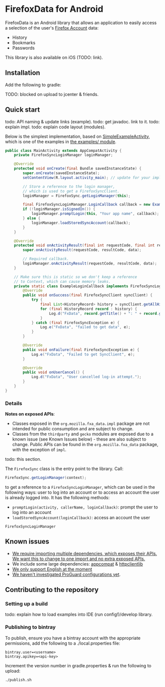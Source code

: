 # FirefoxData for Android
FirefoxData is an Android library that allows an application to easily access a
selection of the user's [Firefox Account][fxa] data:
* History
* Bookmarks
* Passwords

This library is also available on iOS (TODO: link).

## Installation
Add the following to gradle:

TODO: blocked on upload to jcenter & friends.

## Quick start
todo: API naming & update links (example).
todo: get javadoc. link to it.
todo: explain impl.
todo: explain code layout (modules).

Below is the simplest implementation, based on [SimpleExampleActivity][], which
is one of the examples in [the examples/ module][example].

```java
public class MainActivity extends AppCompatActivity {
    private FirefoxSyncLoginManager loginManager;

    @Override
    protected void onCreate(final Bundle savedInstanceState) {
        super.onCreate(savedInstanceState);
        setContentView(R.layout.activity_main); // update for your implementation.

        // Store a reference to the login manager,
        // which is used to get a FirefoxSyncClient.
        loginManager = FirefoxSync.getLoginManager(this);

        final FirefoxSyncLoginManager.LoginCallback callback = new ExampleLoginCallback(this);
        if (!loginManager.isSignedIn()) {
            loginManager.promptLogin(this, "Your app name", callback);
        } else {
            loginManager.loadStoredSyncAccount(callback);
        }
    }

    @Override
    protected void onActivityResult(final int requestCode, final int resultCode, final Intent data) {
        super.onActivityResult(requestCode, resultCode, data);

        // Required callback.
        loginManager.onActivityResult(requestCode, resultCode, data);
    }

    // Make sure this is static so we don't keep a reference
    // to Context, which can cause memory leaks.
    private static class ExampleLoginCallback implements FirefoxSyncLoginManager.LoginCallback {
        @Override
        public void onSuccess(final FirefoxSyncClient syncClient) {
            try {
                final List<HistoryRecord> history = syncClient.getAllHistory().getResult();
                for (final HistoryRecord record : history) {
                    Log.d("FxData", record.getTitle() + ": " + record.getURI());
                }
            } catch (final FirefoxSyncException e) {
                Log.e("FxData", "failed to get data", e);
            }
        }

        @Override
        public void onFailure(final FirefoxSyncException e) {
            Log.e("FxData", "Failed to get SyncClient", e);
        }

        @Override
        public void onUserCancel() {
            Log.d("FxData", "User cancelled log-in attempt.");
        }
    }
}
```

### Details
**Notes on exposed APIs**:
* Classes exposed in the `org.mozilla.fxa_data.impl` package are not intended
for public consumption and are subject to change.
* Classes from the `thirdparty` and `gecko` modules are exposed due to a known
issue (see Known Issues below) - these are also subject to change. Public APIs
can be found in the `org.mozilla.fxa_data` package, with the exception of
`impl`.

todo: this section.


The `FirefoxSync` class is the entry point to the library. Call:
```java
FirefoxSync.getLoginManager(context);
```

to get a reference to a `FirefoxSyncLoginManager`, which can be used in the
following ways:
user to log into an account or to access an account the user is already logged
into. It has the following methods:
* `promptLogin(activity, callerName, loginCallback)`: prompt the user to log
into an account
* `loadStoredSyncAccount(loginCallback)`: access an account the user

`FirefoxSyncLoginManager`

## Known issues
* [We require importing multiple dependencies, which exposes their APIs. We want
this to change to one import and no extra exposed APIs.][i-deps]
* We include some large dependencies: [appcompat][i-appcompat] &
[httpclientlib][i-httpclientlib]
* [We only support English at the moment][i-l10n]
* [We haven't investigated ProGuard configurations yet][i-proguard].

## Contributing to the repository

### Setting up a build
todo: explain how to load examples into IDE (run config!)/develop library.

### Publishing to bintray
To publish, ensure you have a bintray account with the appropriate permissions,
add the following to a ./local.properties file:

```
bintray.user=<username>
bintray.apikey=<api-key>
```

Increment the version number in gradle.properties & run the following to
upload:

```
./publish.sh
```

[SimpleExampleActivity]: https://github.com/mcomella/FirefoxAccounts-android/blob/master/example/src/main/java/org/mozilla/sync/example/SimpleExampleActivity.java
[example]: https://github.com/mcomella/FirefoxAccounts-android/tree/master/example/src/main/java/org/mozilla/sync/example
[fxa]: https://developer.mozilla.org/en-US/docs/Mozilla/Tech/Firefox_Accounts

[i-deps]: https://github.com/mozilla-mobile/FirefoxData-android/issues/12
[i-httpclientlib]: https://github.com/mozilla-mobile/FirefoxData-android/issues/4
[i-appcompat]: https://github.com/mozilla-mobile/FirefoxData-android/issues/13
[i-l10n]: https://github.com/mozilla-mobile/FirefoxData-android/issues/17
[i-proguard]: https://github.com/mozilla-mobile/FirefoxData-android/issues/16
